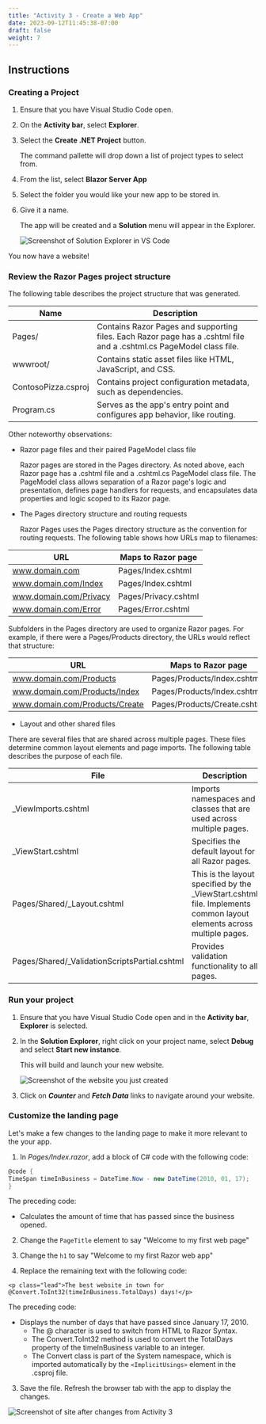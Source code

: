 ```yaml
---
title: "Activity 3 - Create a Web App"
date: 2023-09-12T11:45:38-07:00
draft: false
weight: 7
---
```


## Instructions

### Creating a Project

1. Ensure that you have Visual Studio Code open.

2. On the **Activity bar**, select **Explorer**.

3. Select the **Create .NET Project** button.

    The command pallette will drop down a list of project types to select from.

4. From the list, select **Blazor Server App**

5. Select the folder you would like your new app to be stored in.

6. Give it a name.

    The app will be created and a **Solution** menu will appear in the Explorer.

    <img src="../media/solution-explorer.png" alt="Screenshot of Solution Explorer in VS Code" />

You now have a website!
### Review the Razor Pages project structure

The following table describes the project structure that was generated.

|Name   | Description |
|-------|------------|
|Pages/	|Contains Razor Pages and supporting files. Each Razor page has a .cshtml file and a .cshtml.cs PageModel class file.|
|wwwroot/	|Contains static asset files like HTML, JavaScript, and CSS. |
|ContosoPizza.csproj	|Contains project configuration metadata, such as dependencies.|
|Program.cs|	Serves as the app's entry point and configures app behavior, like routing.|

Other noteworthy observations:

* Razor page files and their paired PageModel class file

    Razor pages are stored in the Pages directory. As noted above, each Razor page has a .cshtml file and a .cshtml.cs PageModel class file. The PageModel class allows separation of a Razor page's logic and presentation, defines page handlers for requests, and encapsulates data properties and logic scoped to its Razor page.

* The Pages directory structure and routing requests

    Razor Pages uses the Pages directory structure as the convention for routing requests. The following table shows how URLs map to filenames:

|URL|	Maps to Razor page|
|---|---------|
|www.domain.com	|Pages/Index.cshtml|
|www.domain.com/Index	|Pages/Index.cshtml|
|www.domain.com/Privacy	|Pages/Privacy.cshtml|
|www.domain.com/Error	|Pages/Error.cshtml|

Subfolders in the Pages directory are used to organize Razor pages. For example, if there were a Pages/Products directory, the URLs would reflect that structure:

|URL	|Maps to Razor page|
|-----|--------|
|www.domain.com/Products	|Pages/Products/Index.cshtml|
|www.domain.com/Products/Index	|Pages/Products/Index.cshtml|
|www.domain.com/Products/Create	|Pages/Products/Create.cshtml|

* Layout and other shared files

There are several files that are shared across multiple pages. These files determine common layout elements and page imports. The following table describes the purpose of each file.

|File	|Description|
|-------|----------|
|_ViewImports.cshtml	|Imports namespaces and classes that are used across multiple pages.|
|_ViewStart.cshtml	|Specifies the default layout for all Razor pages.|
|Pages/Shared/_Layout.cshtml	|This is the layout specified by the _ViewStart.cshtml file. Implements common layout elements across multiple pages.|
|Pages/Shared/_ValidationScriptsPartial.cshtml	|Provides validation functionality to all pages.|

### Run your project

1. Ensure that you have Visual Studio Code open and in the **Activity bar**, **Explorer** is selected.

2. In the **Solution Explorer**, right click on your project name, select **Debug** and select **Start new instance**.

    This will build and launch your new website.

    <img src="../media/website1.png" alt="Screenshot of the website you just created" />

3. Click on ***Counter*** and ***Fetch Data*** links to navigate around your website.

### Customize the landing page

Let's make a few changes to the landing page to make it more relevant to the your app.

1. In *Pages/Index.razor*, add a block of C# code with the following code:


```C#
@code {
TimeSpan timeInBusiness = DateTime.Now - new DateTime(2010, 01, 17);
}
```

The preceding code:

* Calculates the amount of time that has passed since the business opened.

2. Change the ```PageTitle``` element to say "Welcome to my first web page"

3. Change the ```h1``` to say "Welcome to my first Razor web app"

4. Replace the remaining text with the following code:

```CSHTML
<p class="lead">The best website in town for @Convert.ToInt32(timeInBusiness.TotalDays) days!</p>
```
The preceding code:

* Displays the number of days that have passed since January 17, 2010.
    * The @ character is used to switch from HTML to Razor Syntax.
    * The Convert.ToInt32 method is used to convert the TotalDays property of the timeInBusiness variable to an integer.
    * The Convert class is part of the System namespace, which is imported automatically by the ```<ImplicitUsings>``` element in the .csproj file.

3. Save the file. Refresh the browser tab with the app to display the changes. 

<img src="../media/end-of-activity-3.png" alt="Screenshot of site after changes from Activity 3" />